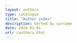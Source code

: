 ```yaml
---
layout: authors
type: catalogue
title: "Author index"
description: Sorted by surname
date: 2024-01-01
url: /authors.html
---
```

